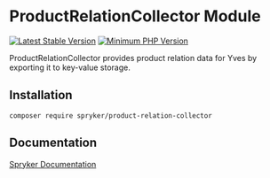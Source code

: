 # ProductRelationCollector Module
[![Latest Stable Version](https://poser.pugx.org/spryker/product-relation-collector/v/stable.svg)](https://packagist.org/packages/spryker/product-relation-collector)
[![Minimum PHP Version](https://img.shields.io/badge/php-%3E%3D%208.1-8892BF.svg)](https://php.net/)

ProductRelationCollector provides product relation data for Yves by exporting it to key-value storage.

## Installation

```
composer require spryker/product-relation-collector
```

## Documentation

[Spryker Documentation](https://docs.spryker.com)
